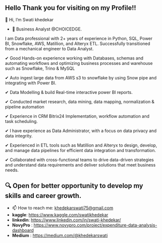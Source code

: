 ## Hello Thank you for visiting on my Profile!!
👋 Hi, I’m Swati khedekar
- 👀 Business Analyst @CHOICEDGE.
  
I am Data professional with 2+ years of experience in Python, SQL, Power BI, Snowflake, AWS, Matillion, and Alteryx ETL. Successfully transitioned from a mechanical engineer to Data Analyst.

✔ Good Hands-on experience working with Databases, schemas and automating workflows and optimizing business processes and warehouse such as Snowflake, Trino & MySQL

✔ Auto ingest large data from AWS s3 to snowflake by using Snow pipe and integrating with Power BI.

✔ Data Modelling & build Real-time interactive power BI reports.

✔ Conducted market research, data mining, data mapping, normalization & pipeline automation 

✔ Experience in CRM Bitrix24 Implementation, workflow automation and task scheduling.

✔ I have experience as Data Administrator, with a focus on data privacy and data integrity.

✔ Experienced in ETL tools such as Matillion and Alteryx to design, develop, and manage data pipelines for efficient data integration and transformation.

✔ Collaborated with cross-functional teams to drive data-driven strategies and understand data requirements and deliver solutions that meet business needs.

🔍 Open for better opportunity to develop my skills and career growth.
-
- 📫 How to reach me: khedekarswati75@gmail.com
- **kaggle**: https://www.kaggle.com/swatikhedekar
- **linkedin**: https://www.linkedin.com/in/swati-khedekar/
- **NovyPro** : https://www.novypro.com/project/expenditure-data-analysis-dashboard
- **Medium** : https://medium.com/@khedekarswati
<!---
Swatikhedekar/Swatikhedekar is a ✨ special ✨ repository because its `README.md` (this file) appears on your GitHub profile.
You can click the Preview link to take a look at your changes.
--->
